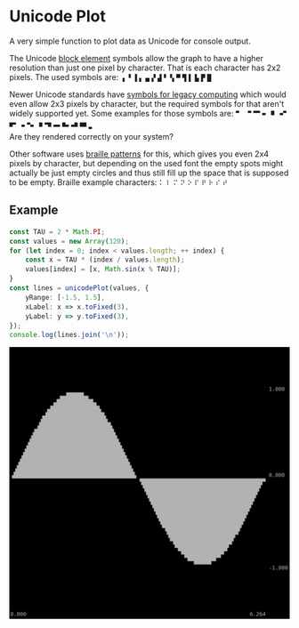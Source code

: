 Unicode Plot
============

A very simple function to plot data as Unicode for console output.

The Unicode [block element](https://en.m.wikipedia.org/wiki/Box-drawing_characters#Block_Elements)
symbols allow the graph to have a higher resolution than just one pixel by
character. That is each character has 2x2 pixels. The used symbols are:
`▗` `▝` `▐` `▖` `▄` `▞` `▟` `▘` `▚` `▀` `▜` `▌` `▙` `▛` `█`

Newer Unicode standards have
[symbols for legacy computing](https://en.wikipedia.org/wiki/Symbols_for_Legacy_Computing)
which would even allow 2x3 pixels by character, but the required symbols for
that aren't widely supported yet. Some examples for those symbols are:
`🬀` `🬁` `🬂` `🬃` `🬄` `🬅` `🬆` `🬇` `🬈` `🬉` `🬊` `🬋` `🬌` `🬍` `🬎` `🬏`  
Are they rendered correctly on your system?

Other software uses [braille patterns](https://en.wikipedia.org/wiki/Braille_Patterns#Block)
for this, which gives you even 2x4 pixels by character, but depending on the
used font the empty spots might actually be just empty circles and thus still
fill up the space that is supposed to be empty. Braille example characters:
`⠅` `⠇` `⠍` `⠝` `⠕` `⠏` `⠟` `⠗` `⠎` `⠞`

Example
-------

```TypeScript
const TAU = 2 * Math.PI;
const values = new Array(320);
for (let index = 0; index < values.length; ++ index) {
    const x = TAU * (index / values.length);
    values[index] = [x, Math.sin(x % TAU)];
}
const lines = unicodePlot(values, {
    yRange: [-1.5, 1.5],
    xLabel: x => x.toFixed(3),
    yLabel: y => y.toFixed(3),
});
console.log(lines.join('\n'));
```

![Screenshot of the output](screenshot.png)
